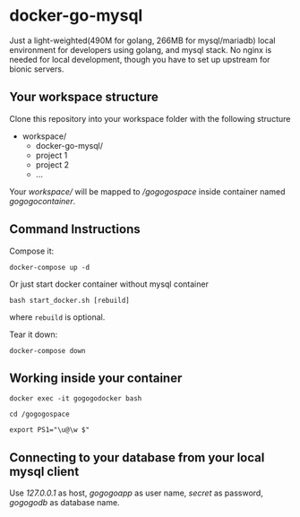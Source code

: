 # docker-go-mysql
Just a light-weighted(490M for golang, 266MB for mysql/mariadb) local environment for developers using golang, and mysql stack. No nginx is needed for local development, though you have to set up upstream for bionic servers.

## Your workspace structure
Clone this repository into your workspace folder with the following structure
- workspace/
  - docker-go-mysql/
  - project 1
  - project 2
  - ...
  
Your *workspace/* will be mapped to */gogogospace* inside container named *gogogocontainer*.

## Command Instructions
Compose it:

`docker-compose up -d`

Or just start docker container without mysql container

`bash start_docker.sh [rebuild]`

where `rebuild` is optional.

Tear it down:

`docker-compose down`

## Working inside your container

`docker exec -it gogogodocker bash`

`cd /gogogospace`

`export PS1="\u@\w $"`

## Connecting to your database from your local mysql client
Use *127.0.0.1* as host, *gogogoapp* as user name, *secret* as password, *gogogodb* as database name.
